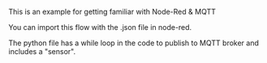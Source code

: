 This is an example for getting familiar with Node-Red & MQTT

You can import this flow with the .json file in node-red.

The python file has a while loop in the code to publish to MQTT broker and includes a "sensor".


